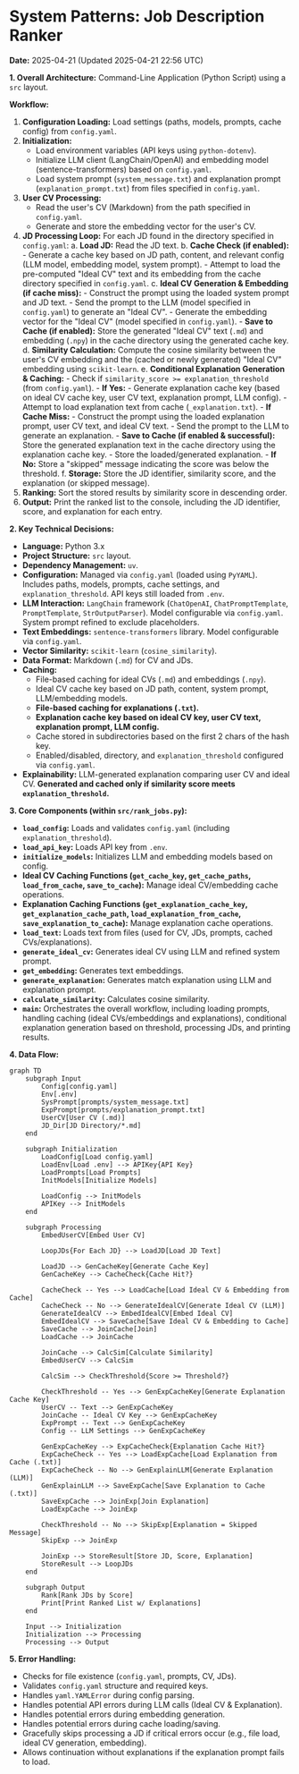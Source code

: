 # System Patterns: Job Description Ranker

**Date:** 2025-04-21 (Updated 2025-04-21 22:56 UTC)

**1. Overall Architecture:**
Command-Line Application (Python Script) using a `src` layout.

**Workflow:**
1.  **Configuration Loading:** Load settings (paths, models, prompts, cache config) from `config.yaml`.
2.  **Initialization:**
    - Load environment variables (API keys using `python-dotenv`).
    - Initialize LLM client (LangChain/OpenAI) and embedding model (sentence-transformers) based on `config.yaml`.
    - Load system prompt (`system_message.txt`) and explanation prompt (`explanation_prompt.txt`) from files specified in `config.yaml`.
3.  **User CV Processing:**
    - Read the user's CV (Markdown) from the path specified in `config.yaml`.
    - Generate and store the embedding vector for the user's CV.
4.  **JD Processing Loop:** For each JD found in the directory specified in `config.yaml`:
    a.  **Load JD:** Read the JD text.
    b.  **Cache Check (if enabled):**
        - Generate a cache key based on JD path, content, and relevant config (LLM model, embedding model, system prompt).
        - Attempt to load the pre-computed "Ideal CV" text and its embedding from the cache directory specified in `config.yaml`.
    c.  **Ideal CV Generation & Embedding (if cache miss):**
        - Construct the prompt using the loaded system prompt and JD text.
        - Send the prompt to the LLM (model specified in `config.yaml`) to generate an "Ideal CV".
        - Generate the embedding vector for the "Ideal CV" (model specified in `config.yaml`).
        - **Save to Cache (if enabled):** Store the generated "Ideal CV" text (`.md`) and embedding (`.npy`) in the cache directory using the generated cache key.
    d.  **Similarity Calculation:** Compute the cosine similarity between the user's CV embedding and the (cached or newly generated) "Ideal CV" embedding using `scikit-learn`.
    e.  **Conditional Explanation Generation & Caching:**
        - Check if `similarity_score >= explanation_threshold` (from `config.yaml`).
        - **If Yes:**
            - Generate explanation cache key (based on ideal CV cache key, user CV text, explanation prompt, LLM config).
            - Attempt to load explanation text from cache (`_explanation.txt`).
            - **If Cache Miss:**
                - Construct the prompt using the loaded explanation prompt, user CV text, and ideal CV text.
                - Send the prompt to the LLM to generate an explanation.
                - **Save to Cache (if enabled & successful):** Store the generated explanation text in the cache directory using the explanation cache key.
            - Store the loaded/generated explanation.
        - **If No:** Store a "skipped" message indicating the score was below the threshold.
    f.  **Storage:** Store the JD identifier, similarity score, and the explanation (or skipped message).
5.  **Ranking:** Sort the stored results by similarity score in descending order.
6.  **Output:** Print the ranked list to the console, including the JD identifier, score, and explanation for each entry.

**2. Key Technical Decisions:**
- **Language:** Python 3.x
- **Project Structure:** `src` layout.
- **Dependency Management:** `uv`.
- **Configuration:** Managed via `config.yaml` (loaded using `PyYAML`). Includes paths, models, prompts, cache settings, and `explanation_threshold`. API keys still loaded from `.env`.
- **LLM Interaction:** `LangChain` framework (`ChatOpenAI`, `ChatPromptTemplate`, `PromptTemplate`, `StrOutputParser`). Model configurable via `config.yaml`. System prompt refined to exclude placeholders.
- **Text Embeddings:** `sentence-transformers` library. Model configurable via `config.yaml`.
- **Vector Similarity:** `scikit-learn` (`cosine_similarity`).
- **Data Format:** Markdown (`.md`) for CV and JDs.
- **Caching:**
    - File-based caching for ideal CVs (`.md`) and embeddings (`.npy`).
    - Ideal CV cache key based on JD path, content, system prompt, LLM/embedding models.
    - **File-based caching for explanations (`.txt`).**
    - **Explanation cache key based on ideal CV key, user CV text, explanation prompt, LLM config.**
    - Cache stored in subdirectories based on the first 2 chars of the hash key.
    - Enabled/disabled, directory, and `explanation_threshold` configured via `config.yaml`.
- **Explainability:** LLM-generated explanation comparing user CV and ideal CV. **Generated and cached only if similarity score meets `explanation_threshold`.**

**3. Core Components (within `src/rank_jobs.py`):**
- **`load_config`:** Loads and validates `config.yaml` (including `explanation_threshold`).
- **`load_api_key`:** Loads API key from `.env`.
- **`initialize_models`:** Initializes LLM and embedding models based on config.
- **Ideal CV Caching Functions (`get_cache_key`, `get_cache_paths`, `load_from_cache`, `save_to_cache`):** Manage ideal CV/embedding cache operations.
- **Explanation Caching Functions (`get_explanation_cache_key`, `get_explanation_cache_path`, `load_explanation_from_cache`, `save_explanation_to_cache`):** Manage explanation cache operations.
- **`load_text`:** Loads text from files (used for CV, JDs, prompts, cached CVs/explanations).
- **`generate_ideal_cv`:** Generates ideal CV using LLM and refined system prompt.
- **`get_embedding`:** Generates text embeddings.
- **`generate_explanation`:** Generates match explanation using LLM and explanation prompt.
- **`calculate_similarity`:** Calculates cosine similarity.
- **`main`:** Orchestrates the overall workflow, including loading prompts, handling caching (ideal CVs/embeddings and explanations), conditional explanation generation based on threshold, processing JDs, and printing results.

**4. Data Flow:**
```mermaid
graph TD
    subgraph Input
        Config[config.yaml]
        Env[.env]
        SysPrompt[prompts/system_message.txt]
        ExpPrompt[prompts/explanation_prompt.txt]
        UserCV[User CV (.md)]
        JD_Dir[JD Directory/*.md]
    end

    subgraph Initialization
        LoadConfig[Load config.yaml]
        LoadEnv[Load .env] --> APIKey{API Key}
        LoadPrompts[Load Prompts]
        InitModels[Initialize Models]

        LoadConfig --> InitModels
        APIKey --> InitModels
    end

    subgraph Processing
        EmbedUserCV[Embed User CV]

        LoopJDs{For Each JD} --> LoadJD[Load JD Text]

        LoadJD --> GenCacheKey[Generate Cache Key]
        GenCacheKey --> CacheCheck{Cache Hit?}

        CacheCheck -- Yes --> LoadCache[Load Ideal CV & Embedding from Cache]
        CacheCheck -- No --> GenerateIdealCV[Generate Ideal CV (LLM)]
        GenerateIdealCV --> EmbedIdealCV[Embed Ideal CV]
        EmbedIdealCV --> SaveCache[Save Ideal CV & Embedding to Cache]
        SaveCache --> JoinCache[Join]
        LoadCache --> JoinCache

        JoinCache --> CalcSim[Calculate Similarity]
        EmbedUserCV --> CalcSim

        CalcSim --> CheckThreshold{Score >= Threshold?}

        CheckThreshold -- Yes --> GenExpCacheKey[Generate Explanation Cache Key]
        UserCV -- Text --> GenExpCacheKey
        JoinCache -- Ideal CV Key --> GenExpCacheKey
        ExpPrompt -- Text --> GenExpCacheKey
        Config -- LLM Settings --> GenExpCacheKey

        GenExpCacheKey --> ExpCacheCheck{Explanation Cache Hit?}
        ExpCacheCheck -- Yes --> LoadExpCache[Load Explanation from Cache (.txt)]
        ExpCacheCheck -- No --> GenExplainLLM[Generate Explanation (LLM)]
        GenExplainLLM --> SaveExpCache[Save Explanation to Cache (.txt)]
        SaveExpCache --> JoinExp[Join Explanation]
        LoadExpCache --> JoinExp

        CheckThreshold -- No --> SkipExp[Explanation = Skipped Message]
        SkipExp --> JoinExp

        JoinExp --> StoreResult[Store JD, Score, Explanation]
        StoreResult --> LoopJDs
    end

    subgraph Output
        Rank[Rank JDs by Score]
        Print[Print Ranked List w/ Explanations]
    end

    Input --> Initialization
    Initialization --> Processing
    Processing --> Output
```

**5. Error Handling:**
- Checks for file existence (`config.yaml`, prompts, CV, JDs).
- Validates `config.yaml` structure and required keys.
- Handles `yaml.YAMLError` during config parsing.
- Handles potential API errors during LLM calls (Ideal CV & Explanation).
- Handles potential errors during embedding generation.
- Handles potential errors during cache loading/saving.
- Gracefully skips processing a JD if critical errors occur (e.g., file load, ideal CV generation, embedding).
- Allows continuation without explanations if the explanation prompt fails to load.
